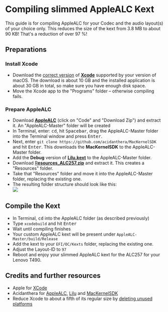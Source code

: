 # Compiling slimmed AppleALC Kext
This guide is for compiling AppleALC for your Codec and the audio layout(s) of your choice only. This reduces the size of the kext from 3.8 MB to about 90 KB! That's a reduction of over 97 %!

## Preparations

### Install Xcode
- Download the [correct version](https://developer.apple.com/support/xcode/) of [**Xcode**](https://developer.apple.com/download/all/?q=xcode) supported by your version of macOS. The download is about 10 GB and the installed application is about 30 GB in total, so make sure you have enough disk space.
- Move the Xcode app to the "Programs" folder – otherwise compiling fails.

### Prepare AppleALC
- Download [**AppleALC**](https://github.com/acidanthera/AppleALC) (click on "Code" and "Download Zip") and extract it. An "AppleALC-Master" folder will be created
- In Terminal, enter: <kbd>cd</kbd>, hit <kbd>Spacebar</kbd>, drag the AppleALC-Master folder into the Terminal window and press <kbd>Enter</kbd>.
- Next, enter `git clone https://github.com/acidanthera/MacKernelSDK` and hit <kbd>Enter</kbd>. This downloads the **MacKernelSDK** to the AppleALC-Master folder.
- Add the **Debug** version of [**Lilu.kext**](https://github.com/acidanthera/Lilu/releases) to the AppleALC-Master folder.
- Download [R**esources_ALC257.zip**](https://github.com/5T33Z0/Thinkpad-T490-Hackintosh-OpenCore/raw/main/Additional_Files/Slimmed_Kexts/AppleALC/For_Compiling/Resources_ALC257.zip) and extract it. This creates a "Resources" folder.
- Take that "Resources" folder and move it into the AppleALC-Master folder, replacing the existing one.
- The resulting folder structure should look like this:</br>![](https://user-images.githubusercontent.com/76865553/173291777-9bc1285d-1ffa-479f-b7bf-b74cda6f23ae.png)

## Compile the Kext
- In Terminal, <kbd>cd</kbd> into the AppleALC folder (as described previously)
- Type `xcodebuild` and hit <kbd>Enter</kbd>
- Wait until compiling finishes
- Your custom AppleALC kext will be present under `AppleALC-Master/build/Release`
- Add the kext to your `EFI/OC/Kexts` folder, replacing the existing one.
- Adjust the Layout-ID to `97`
- Reboot and enjoy your slimmed AppleALC kext for the ALC257 for your Lenovo T490.

## Credits and further resources
- Apple for [XCode](https://developer.apple.com/xcode/)
- Acidanthera for [AppleALC](https://github.com/acidanthera/AppleALC), [Lilu](https://github.com/acidanthera/Lilu) and [MacKernelSDK](https://github.com/acidanthera/MacKernelSDK)
- Reduce Xcode to about a fifth of its regular size by [deleting unused platforms](https://github.com/5T33Z0/AppleALC-Guides/blob/main/Slimming_AppleALC/Slimming_Xcode_for_Kexts.md#readme)
